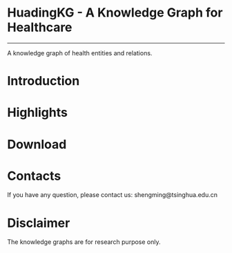 <html>
<head>
</head>
<body>
  <h1>HuadingKG - A Knowledge Graph for Healthcare</h1>
  <hr/>
  A knowledge graph of health entities and relations.
  
  <h1>Introduction</h1>
  
  <h1>Highlights</h1>
  
  <h1>Download</h1>
  
  <h1>Contacts</h1>
  <p>If you have any question, please contact us: shengming@tsinghua.edu.cn</p>
  
  <h1>Disclaimer</h1>
  <p>The knowledge graphs are for research purpose only.</p>
</body>
</html>
